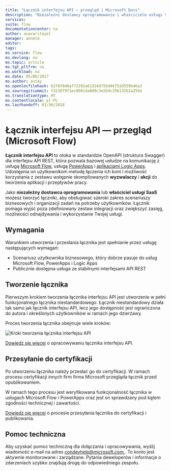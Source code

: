 ```yaml
---
title: "Łącznik interfejsu API — przegląd | Microsoft Docs"
description: "Niezależni dostawcy oprogramowania i właściciele usługi SaaS mogą tworzyć łączniki i certyfikować je w firmie Microsoft."
services: 
suite: flow
documentationcenter: na
author: asavaritayal
manager: anneta
editor: 
tags: 
ms.service: flow
ms.devlang: na
ms.topic: article
ms.tgt_pltfrm: na
ms.workload: na
ms.date: 05/06/2017
ms.author: astay
ms.openlocfilehash: 62f8f8d0af72292a61324d75bd46f53d559b46a3
ms.sourcegitcommit: f3236f9f1ec050cda0d9c3e2b9c356132b2a2594
ms.translationtype: HT
ms.contentlocale: pl-PL
ms.lasthandoff: 01/30/2018
---
```

# <a name="api-connector-overview-microsoft-flow"></a>Łącznik interfejsu API — przegląd (Microsoft Flow)
**Łącznik interfejsu API** to otoka w standardzie OpenAPI (struktura Swagger) dla interfejsu API REST, która pozwala bazowej usłudze na komunikację z usługą [Microsoft Flow](https://flow.microsoft.com), usługą [PowerApps](https://powerapps.microsoft.com) i [aplikacjami Logic Apps](https://docs.microsoft.com/azure/logic-apps/). Udostępnia on użytkownikom metodę łączenia ich kont i możliwość korzystania z zestawu wstępnie skompilowanych **wyzwalaczy** i **akcji** do tworzenia aplikacji i przepływów pracy.

Jako **niezależny dostawca oprogramowania** lub **właściciel usługi SaaS** możesz tworzyć łączniki, aby obsługiwać szeroki zakres scenariuszy biznesowych i organizacji zadań na potrzeby użytkowników. Łącznik pomaga wyjść poza zdefiniowany zestaw integracji oraz zwiększyć zasięg, możliwości odnajdywania i wykorzystanie Twojej usługi.

## <a name="requirements"></a>Wymagania
Warunkiem utworzenia i przesłania łącznika jest spełnianie przez usługę następujących wymagań:

* Scenariusz użytkownika biznesowego, który dobrze pasuje do usług Microsoft Flow, PowerApps i Logic Apps
* Publicznie dostępna usługa ze stabilnymi interfejsami API REST

## <a name="build-your-connector"></a>Tworzenie łącznika
Pierwszym krokiem tworzenia łącznika interfejsu API jest utworzenie w pełni funkcjonalnego łącznika niestandardowego. Łącznik niestandardowy działa tak samo jak łącznik interfejsu API, lecz jego dostępność jest ograniczona do autora i określonych użytkowników w ramach jego dzierżawy.

Proces tworzenia łącznika obejmuje wiele kroków:

![Kroki tworzenia łącznika interfejsu API](./media/api-connectors-overview/authoring-steps.png)

[Dowiedz się więcej](api-connector-dev.md) o opracowywaniu łącznika interfejsu API.

## <a name="submit-for-certification"></a>Przesyłanie do certyfikacji
Po utworzeniu łącznika należy przesłać go do certyfikacji. W ramach procesu certyfikacji innych firm firma Microsoft przegląda łącznik przed opublikowaniem.

W ramach tego procesu jest weryfikowana funkcjonalność łącznika w usługach Microsoft Flow i PowerApps oraz jest on sprawdzany pod kątem zgodności technicznej i zawartości.

[Dowiedz się więcej](api-connector-submission.md) o procesie przesyłania łącznika do certyfikacji i publikowania.

## <a name="get-support"></a>Pomoc techniczna
Aby uzyskać pomoc techniczną dla dołączania i opracowywania, wyślij wiadomość e-mail na adres [condevhelp@microsoft.com ](mailto:condevhelp@microsoft.com). To konto jest aktywnie monitorowane i zarządzane. Pytania deweloperów i informacje o zdarzeniach szybko znajdują drogę do odpowiedniego zespołu.

